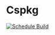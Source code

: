 # Cspkg
[![Schedule Build](https://github.com/roadwinds/Cspkg/actions/workflows/schedule.yml/badge.svg)](https://github.com/roadwinds/Cspkg/actions/workflows/schedule.yml)
